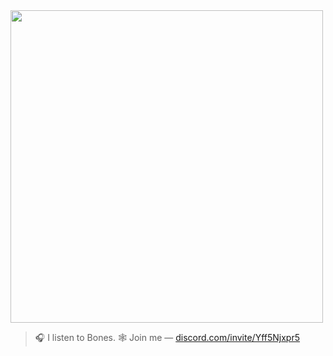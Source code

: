 <img src="https://i.pinimg.com/736x/91/df/5b/91df5b348a7cc8eb6b3bda8df46a3030.jpg" width="500"/>

> 🎧 I listen to Bones.
> 🕸 Join me — [discord.com/invite/Yff5Njxpr5](https://discord.com/invite/Yff5Njxpr5)
